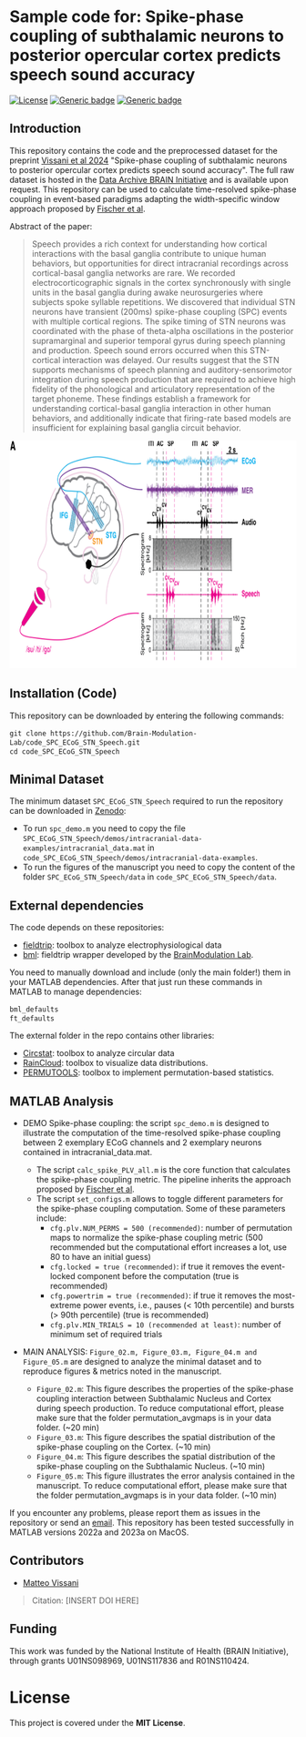 # Sample code for: Spike-phase coupling of subthalamic neurons to posterior opercular cortex predicts speech sound accuracy

[![License](https://img.shields.io/badge/License-MIT-blue.svg)](https://opensource.org/license/mit)
[![Generic badge](https://img.shields.io/badge/release-1.0.0-green.svg)](https://github.com/rutishauserlab/paper_SPC_ECoG_STN_Speech/releases/tag/v1.0.0)
[![Generic badge](https://img.shields.io/badge/DOI-10.5281%2Fzenodo.10494534-orange.svg)](https://doi.org/10.5281/zenodo.12610957)
## Introduction
This repository contains the code and the preprocessed dataset for the preprint [Vissani et al 2024](https://doi.org/10.1101/2023.10.18.562969) "Spike-phase coupling of subthalamic neurons to posterior opercular cortex predicts speech sound accuracy". The full raw dataset is hosted in the [Data Archive BRAIN Initiative](https://dabi.loni.usc.edu/dsi/1U01NS098969) and is available upon request.
This repository can be used to calculate time-resolved spike-phase coupling in event-based paradigms adapting the width-specific window approach proposed by [Fischer et al](https://elifesciences.org/articles/51956).

Abstract of the paper:
>Speech provides a rich context for understanding how cortical interactions with the basal ganglia contribute to unique human behaviors, but opportunities for direct intracranial recordings across cortical-basal ganglia networks are rare. We recorded electrocorticographic signals in the cortex synchronously with single units in the basal ganglia during awake neurosurgeries where subjects spoke syllable repetitions. We discovered that individual STN neurons have transient (200ms) spike-phase coupling (SPC) events with multiple cortical regions. The spike timing of STN neurons was coordinated with the phase of theta-alpha oscillations in the posterior supramarginal and superior temporal gyrus during speech planning and production. Speech sound errors occurred when this STN-cortical interaction was delayed. Our results suggest that the STN supports mechanisms of speech planning and auditory-sensorimotor integration during speech production that are required to achieve high fidelity of the phonological and articulatory representation of the target phoneme. These findings establish a framework for understanding cortical-basal ganglia interaction in other human behaviors, and additionally indicate that firing-rate based models are insufficient for explaining basal ganglia circuit behavior.

<p align="center">
  <img width="700" height="400" src="https://github.com/Brain-Modulation-Lab/code_SPC_ECoG_STN_Speech/blob/main/image/Figure1.png">
</p>

## Installation (Code)

This repository can be downloaded by entering the following commands:
```
git clone https://github.com/Brain-Modulation-Lab/code_SPC_ECoG_STN_Speech.git
cd code_SPC_ECoG_STN_Speech
```

## Minimal Dataset 

The minimum dataset `SPC_ECoG_STN_Speech` required to run the repository can be downloaded in [Zenodo](https://doi.org/10.5281/zenodo.12610957):
* To run `spc_demo.m` you need to copy the file `SPC_ECoG_STN_Speech/demos/intracranial-data-examples/intracranial_data.mat` in `code_SPC_ECoG_STN_Speech/demos/intracranial-data-examples`.
* To run the figures of the manuscript you need to copy the content of the folder `SPC_ECoG_STN_Speech/data` in `code_SPC_ECoG_STN_Speech/data`.
  
## External dependencies

The code depends on these repositories:

* [fieldtrip](https://www.fieldtriptoolbox.org/): toolbox to analyze electrophysiological data
* [bml](https://github.com/Brain-Modulation-Lab/bml): fieldtrip wrapper developed by the [BrainModulation Lab](https://www.brainmodulationlab.org/).

You need to manually download and include (only the main folder!) them in your MATLAB dependencies.
After that just run these commands in MATLAB to manage dependencies:
```
bml_defaults
ft_defaults
```
The external folder in the repo contains other libraries:
* [Circstat](https://github.com/circstat/circstat-matlab): toolbox to analyze circular data
* [RainCloud](https://github.com/RainCloudPlots/RainCloudPlots): toolbox to visualize data distributions.
* [PERMUTOOLS](https://github.com/mickcrosse/PERMUTOOLS/tree/master): toolbox to implement permutation-based statistics.

## MATLAB Analysis

* DEMO Spike-phase coupling: the script `spc_demo.m` is designed to illustrate the computation of the time-resolved spike-phase coupling between 2 exemplary ECoG channels and 2 exemplary neurons contained in intracranial_data.mat.
  - The script `calc_spike_PLV_all.m` is the core function that calculates the spike-phase coupling metric. The pipeline inherits the approach proposed by [Fischer et al](https://elifesciences.org/articles/51956).
  - The script `set_configs.m` allows to toggle different parameters for the spike-phase coupling computation. Some of these parameters include:
    - `cfg.plv.NUM_PERMS = 500 (recommended)`: number of permutation maps to normalize the spike-phase coupling metric (500 recommended but the computational effort increases a lot, use 80 to have an initial guess)
    - `cfg.locked = true (recommended)`: if true it removes the event-locked component before the computation (true is recommended)
    - `cfg.powertrim = true (recommended)`: if true it removes the most-extreme power events, i.e., pauses (< 10th percentile) and bursts (> 90th percentile) (true is recommended)
    - `cfg.plv.MIN_TRIALS = 10 (recommended at least)`: number of minimum set of required trials

* MAIN ANALYSIS: `Figure_02.m, Figure_03.m, Figure_04.m and Figure_05.m` are designed to analyze the minimal dataset and to reproduce  figures & metrics noted in the manuscript.
  - `Figure_02.m`: This figure describes the properties of the spike-phase coupling interaction between Subthalamic Nucleus and Cortex during speech production. To reduce computational effort, please make sure that the folder permutation_avgmaps is in your data folder. (~20 min)
  - `Figure_03.m`: This figure describes the spatial distribution of the spike-phase coupling on the Cortex. (~10 min)
  - `Figure_04.m`: This figure describes the spatial distribution of the spike-phase coupling on the Subthalamic Nucleus. (~10 min)
  - `Figure_05.m`: This figure illustrates the error analysis contained in the manuscript. To reduce computational effort, please make sure that the folder permutation_avgmaps is in your data folder. (~10 min)

If you encounter any problems, please report them as issues in the repository or send an [email](mailto:mvissani@mgh.harvard.edu).
This repository has been tested successfully in MATLAB versions 2022a and 2023a on MacOS.

## Contributors
* [Matteo Vissani](mailto:mvissani@mgh.harvard.edu)

>Citation: [INSERT DOI HERE]


## Funding
This work was funded by the National Institute of Health (BRAIN Initiative), through grants U01NS098969, U01NS117836 and R01NS110424.

# License
This project is covered under the **MIT License**.

